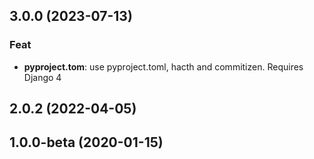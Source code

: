 ## 3.0.0 (2023-07-13)

### Feat

- **pyproject.tom**: use pyproject.toml, hacth and commitizen. Requires Django 4

## 2.0.2 (2022-04-05)

## 1.0.0-beta (2020-01-15)
